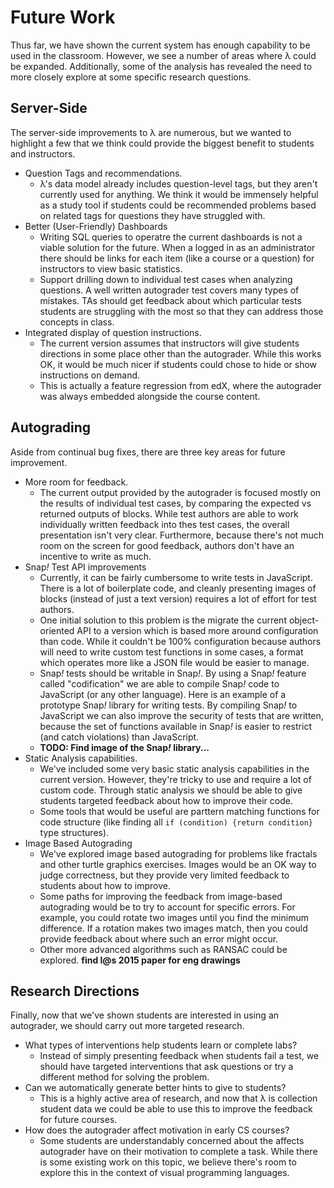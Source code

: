 # Future Work
Thus far, we have shown the current system has enough capability to be used in the classroom. However, we see a number of areas where λ could be expanded. Additionally, some of the analysis has revealed the need to more closely explore at some specific research questions. 

## Server-Side
The server-side improvements to λ are numerous, but we wanted to highlight a few that we think could provide the biggest benefit to students and instructors.

* Question Tags and recommendations.
	* λ's data model already includes question-level tags, but they aren't currently used for anything. We think it would be immensely helpful as a study tool if students could be recommended problems based on related tags for questions they have struggled with.
* Better (User-Friendly) Dashboards
	* Writing SQL queries to operatre the current dashboards is not a viable solution for the future. When a logged in as an administrator there should be links for each item (like a course or a question) for instructors to view basic statistics.
	* Support drilling down to individual test cases when analyzing questions. A well written autograder test covers many types of mistakes. TAs should get feedback about which particular tests students are struggling with the most so that they can address those concepts in class.
* Integrated display of question instructions.
	* The current version assumes that instructors will give students directions in some place other than the autograder. While this works OK, it would be much nicer if students could chose to hide or show instructions on demand. 
	* This is actually a feature regression from edX, where the autograder was always embedded alongside the course content.

## Autograding
Aside from continual bug fixes, there are three key areas for future improvement. 

* More room for feedback.
	* The current output provided by the autograder is focused mostly on the results of individual test cases, by comparing the expected vs returned outputs of blocks. While test authors are able to work individually written feedback into thes test cases, the overall presentation isn't very clear. Furthermore, because there's not much room on the screen for good feedback, authors don't have an incentive to write as much.
* Snap<em>!</em> Test API improvements
	* Currently, it can be fairly cumbersome to write tests in JavaScript. There is a lot of boilerplate code, and cleanly presenting images of blocks (instead of just a text version) requires a lot of effort for test authors.
	* One initial solution to this problem is the migrate the current object-oriented API to a version which is based more around configuration than code. While it couldn't be 100% configuration because authors will need to write custom test functions in some cases, a format which operates more like a JSON file would be easier to manage.
	* Snap<em>!</em> tests should be writable in Snap<em>!</em>. By using a Snap<em>!</em> feature called "codification" we are able to compile Snap<em>!</em> code to JavaScript (or any other language). Here is an example of a prototype Snap<em>!</em> library for writing tests. By compiling Snap<em>!</em> to JavaScript we can also improve the security of tests that are written, because the set of functions available in Snap<em>!</em> is easier to restrict (and catch violations) than JavaScript.
	* **TODO: Find image of the Snap<em>!</em> library...**
* Static Analysis capabilities.
	* We've included some very basic static analysis capabilities in the current version. However, they're tricky to use and require a lot of custom code. Through static analysis we should be able to give students targeted feedback about how to improve their code.
	* Some tools that would be useful are parttern matching functions for code structure (like finding all `if (condition) {return condition}` type structures).
* Image Based Autograding
	* We've explored image based autograding for problems like fractals and other turtle graphics exercises. Images would be an OK way to judge correctness, but they provide very limited feedback to students about how to improve.
	* Some paths for improving the feedback from image-based autograding would be to try to account for specific errors. For example, you could rotate two images until you find the minimum difference. If a rotation makes two images match, then you could provide feedback about where such an error might occur.
	* Other more advanced algorithms such as RANSAC could be explored. **find l@s 2015 paper for eng drawings**

## Research Directions

Finally, now that we've shown students are interested in using an autograder, we should carry out more targeted research.

* What types of interventions help students learn or complete labs?
	* Instead of simply presenting feedback when students fail a test, we should have targeted interventions that ask questions or try a different method for solving the problem.
* Can we automatically generate better hints to give to students?
	* This is a highly active area of research, and now that λ is collection student data we could be able to use this to improve the feedback for future courses.
* How does the autograder affect motivation in early CS courses?
	* Some students are understandably concerned about the affects autograder have on their motivation to complete a task. While there is some existing work on this topic, we believe there's room to explore this in the context of visual programming languages. 
